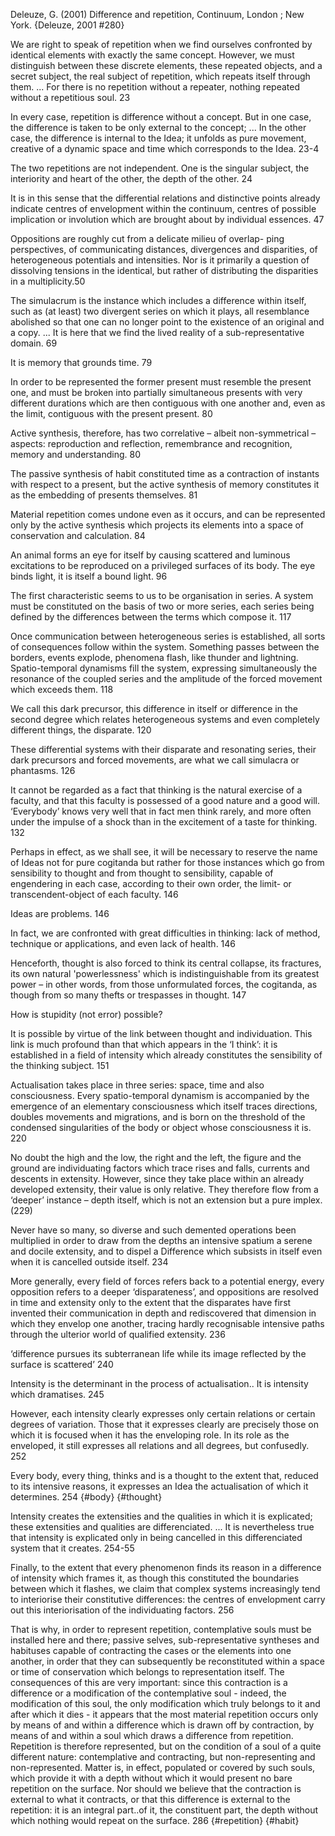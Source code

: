 ﻿Deleuze, G. (2001) Difference and repetition, Continuum, London ; New York.
{Deleuze, 2001 #280}

We are right to speak of repetition when we find ourselves confronted by identical elements with exactly the same concept. However, we must distinguish between these discrete elements, these repeated objects, and a secret subject, the real subject of repetition, which repeats itself through them. ... For there is no repetition without a repeater, nothing repeated without a repetitious soul. 23

In every case, repetition is difference without a concept. But in one case, the difference is taken to be only external to the concept; ... In the other case, the difference is internal to the Idea; it unfolds as pure movement, creative of a dynamic space and time which corresponds to the Idea. 23-4

The two repetitions are not independent. One is the singular subject, the interiority and heart of the other, the depth of the other. 24

It is in this sense that the differential relations and distinctive points already indicate centres of envelopment within the continuum, centres of possible implication or involution which are brought about by individual essences. 47

Oppositions are roughly cut from a delicate milieu of overlap- ping perspectives, of communicating distances, divergences and disparities, of heterogeneous potentials and intensities. Nor is it primarily a question of dissolving tensions in the identical, but rather of distributing the disparities in a multiplicity.50

The simulacrum is the instance which includes a difference within itself, such as (at least) two divergent series on which it plays, all resemblance abolished so that one can no longer point to the existence of an original and a copy.  ... It is here that we find the lived reality of a sub-representative domain. 69

It is memory that grounds time. 79

In order to be represented the former present must resemble the present one, and must be broken into partially simultaneous presents with very different durations which are then contiguous with one another and, even as the limit, contiguous with the present present. 80

Active synthesis, therefore, has two correlative – albeit non-symmetrical – aspects: reproduction and reflection, remembrance and recognition, memory and understanding. 80

The passive synthesis of habit constituted time as a contraction of instants with respect to a present, but the active synthesis of memory constitutes it as the embedding of presents themselves. 81

Material repetition comes undone even as it occurs, and can be represented only by the active synthesis which projects its elements into a space of conservation and calculation. 84

An animal forms an eye for itself by causing scattered and luminous excitations to be reproduced on a privileged surfaces of its body. The eye binds light, it is itself a bound light. 96

The first characteristic seems to us to be organisation in series. A system must be constituted on the basis of two or more series, each series being defined by the differences between the terms which compose it. 117

Once communication between heterogeneous series is established, all sorts of consequences follow within the system. Something passes between the borders, events explode, phenomena flash, like thunder and lightning. Spatio-temporal dynamisms fill the system, expressing simultaneously the resonance of the coupled series and the amplitude of the forced movement which exceeds them. 118

We call this dark precursor, this difference in itself or difference in the second degree which relates heterogeneous systems and even completely different things, the disparate.  120

These differential systems with their disparate and resonating series, their dark precursors and forced movements, are what we call simulacra or phantasms. 126

It cannot be regarded as a fact that thinking is the natural exercise of a faculty, and that this faculty is possessed of a good nature and a good will. ‘Everybody’ knows very well that in fact men think rarely, and more often under the impulse of a shock than in the excitement of a taste for thinking. 132

Perhaps in effect, as we shall see, it will be necessary to reserve the name of Ideas not for pure cogitanda  but rather for those instances which go from sensibility to thought and from thought to sensibility, capable of engendering in each case, according to their own order, the limit- or transcendent-object of each faculty. 146

Ideas are problems. 146

In fact, we are confronted with great difficulties in thinking: lack of method, technique or applications, and even lack of health. 146

Henceforth, thought is also forced to think its central collapse, its fractures, its own natural 'powerlessness' which is indistinguishable from its greatest power – in other words, from those unformulated forces, the cogitanda, as though from so many thefts or trespasses in thought. 147

How is stupidity (not error) possible?

It is possible by virtue of the link between thought and individuation. This link is much profound than that which appears in the ‘I think’: it is established in a field of intensity which already constitutes the sensibility of the thinking subject. 151

Actualisation takes place in three series: space, time and also consciousness. Every spatio-temporal dynamism is accompanied by the emergence of an elementary consciousness which itself traces directions, doubles movements and migrations, and is born on the threshold of the condensed singularities of the body or object whose consciousness it is. 220

No doubt the high and the low, the right and the left, the figure and the ground are individuating factors which trace rises and falls, currents and descents in extensity. However, since they take place within an already developed extensity, their value is only relative. They therefore flow from a ‘deeper’ instance – depth itself, which is not an extension but a pure implex. (229)

Never have so many, so diverse and such demented operations been multiplied in order to draw from the depths an intensive spatium  a serene and docile extensity, and to dispel a Difference which subsists in itself even when it is cancelled outside itself. 234

More generally, every field of forces refers back to a potential energy, every opposition refers to a deeper ‘disparateness’, and oppositions are resolved in time and extensity only to the extent that the disparates have first invented their communication in depth and rediscovered that dimension in which they envelop one another, tracing hardly recognisable intensive paths through the ulterior world of qualified extensity. 236

‘difference pursues its subterranean life while its image reflected by the surface is scattered’ 240

Intensity is the determinant in the process of actualisation.. It is intensity which dramatises. 245

However, each intensity clearly expresses only certain relations or certain degrees of variation. Those that it expresses clearly are precisely those on which it is focused when it has the enveloping  role. In its role as the enveloped, it still expresses all relations and all degrees, but confusedly. 252

Every body, every thing, thinks and is a thought to the extent that, reduced to its intensive reasons, it expresses an Idea the actualisation of which it determines. 254 {#body} {#thought}

Intensity creates the extensities and the qualities in which it is explicated; these extensities and qualities are differenciated.  ... It is nevertheless true that intensity is explicated only in being cancelled in this differenciated system that it creates. 254-55

Finally, to the extent that every phenomenon finds its reason in a difference of intensity which frames it, as though this constituted the boundaries between which it flashes, we claim that complex systems increasingly tend to interiorise their constitutive differences: the centres of envelopment carry out this interiorisation of the individuating factors. 256

That is why, in order to represent repetition, contemplative souls must be installed here and there; passive selves, sub-representative syntheses and habituses capable of contracting the cases or the elements into one another, in order that they can subsequently be reconstituted within a space or time of conservation which belongs to representation itself. The consequences of this are very important: since this contraction is a difference or a modification of the contemplative soul - indeed, the modification of this soul, the only modification which truly belongs to it and after which it dies - it appears that the most material repetition occurs only by means of and within a difference which is drawn off by contraction, by means of and within a soul which draws a difference from repetition. Repetition is therefore represented, but on the condition of a soul of a quite different nature: contemplative and contracting, but non-representing and non-represented. Matter is, in effect, populated or covered by such souls, which provide it with a depth without which it would present no bare repetition on the surface. Nor should we believe that the contraction is external to what it contracts, or that this difference is external to the repetition: it is an integral part..of it, the constituent part, the depth without which nothing would repeat on the surface. 286 {#repetition} {#habit}
